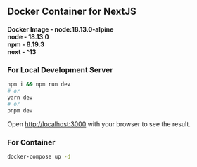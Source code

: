 ## Docker Container for NextJS

<h4>
  Docker Image - node:18.13.0-alpine <br/>
  node - 18.13.0 <br/>
  npm - 8.19.3 <br/>
  next - ^13 <br/>
</h4>

<h3> For Local Development Server</h3>

```bash
npm i && npm run dev
# or
yarn dev
# or
pnpm dev
```

Open [http://localhost:3000](http://localhost:3000) with your browser to see the result.

<h3> For Container </h3>


```bash
docker-compose up -d
```

